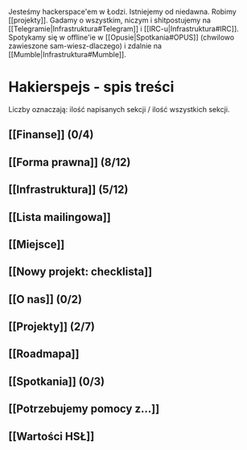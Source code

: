 Jesteśmy hackerspace'em w Łodzi. Istniejemy od niedawna. Robimy [[projekty]]. Gadamy o wszystkim, niczym i shitpostujemy na [[Telegramie|Infrastruktura#Telegram]] i [[IRC-u|Infrastruktura#IRC]]. Spotykamy się w offline'ie w [[Opusie|Spotkania#OPUS]] (chwilowo zawieszone sam-wiesz-dlaczego) i zdalnie na [[Mumble|Infrastruktura#Mumble]].

Hakierspejs - spis treści
=========================

<!--

ls * | rg -v '^Home.md$' | sed -e 's/\.md$/]]/g' -e 's/^/## [[/g' | sort

-->

Liczby oznaczają: ilość napisanych sekcji / ilość wszystkich sekcji.

## [[Finanse]] (0/4)
## [[Forma prawna]] (8/12)
## [[Infrastruktura]] (5/12)
## [[Lista mailingowa]]
## [[Miejsce]]
## [[Nowy projekt: checklista]]
## [[O nas]] (0/2)
## [[Projekty]] (2/7)
## [[Roadmapa]]
## [[Spotkania]] (0/3)
## [[Potrzebujemy pomocy z...]]
## [[Wartości HSŁ]]